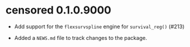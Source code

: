 # censored 0.1.0.9000

* Add support for the `flexsurvspline` engine for `survival_reg()` (#213)

* Added a `NEWS.md` file to track changes to the package.
